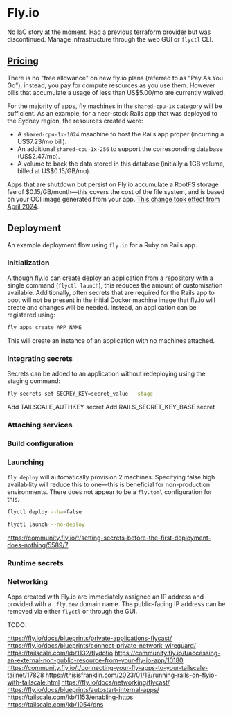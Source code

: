 # Fly.io

No IaC story at the moment. Had a previous terraform provider but was discontinued. Manage infrastructure through the web GUI or `flyctl` CLI.

## [Pricing][1]

There is no "free allowance" on new fly.io plans (referred to as "Pay As You Go"), instead, you pay for compute resources as you use them.
However bills that accumulate a usage of less than US$5.00/mo are currently waived.

For the majority of apps, fly machines in the `shared-cpu-1x` category will be sufficient.
As an example, for a near-stock Rails app that was deployed to the Sydney region, the resources created were:

* A `shared-cpu-1x-1024` maachine to host the Rails app proper (incurring a US$7.23/mo bill).
* An additional `shared-cpu-1x-256` to support the corresponding database (US$2.47/mo).
* A volume to back the data stored in this database (initially a 1GB volume, billed at US$0.15/GB/mo).

Apps that are shutdown but persist on Fly.io accumulate a RootFS storage fee of $0.15/GB/month—this covers the cost of the file system, and is based on your OCI image generated from your app.
[This change took effect from April 2024][2].

## Deployment

An example deployment flow using `fly.io` for a Ruby on Rails app.

### Initialization

Although fly.io can create deploy an application from a repository with a single command (`flyctl launch`), this reduces the amount of customisation available.
Additionally, often secrets that are required for the Rails app to boot will not be present in the initial Docker machine image that fly.io will create and changes will be needed.
Instead, an application can be registered using:

```bash
fly apps create APP_NAME
```

This will create an instance of an application with no machines attached.

### Integrating secrets

Secrets can be added to an application without redeploying using the staging command:

```bash
fly secrets set SECREY_KEY=secret_value --stage
```

Add TAILSCALE_AUTHKEY secret
Add RAILS_SECRET_KEY_BASE secret

### Attaching services



### Build configuration

### Launching


`fly deploy` will automatically provision 2 machines.
Specifying false high availability will reduce this to one—this is beneficial for non-production environments.
There does not appear to be a `fly.toml` configuration for this.

```bash
flyctl deploy --ha=false
```


```bash
flyctl launch --no-deploy
```


https://community.fly.io/t/setting-secrets-before-the-first-deployment-does-nothing/5589/7


### Runtime secrets

### Networking

Apps created with Fly.io are immediately assigned an IP address and provided with a `.fly.dev` domain name.
The public-facing IP address can be removed via either `flyctl` or through the GUI.

TODO:

https://fly.io/docs/blueprints/private-applications-flycast/
https://fly.io/docs/blueprints/connect-private-network-wireguard/
https://tailscale.com/kb/1132/flydotio
https://community.fly.io/t/accessing-an-external-non-public-resource-from-your-fly-io-app/10180
https://community.fly.io/t/connecting-your-fly-apps-to-your-tailscale-tailnet/17828
https://thisisfranklin.com/2023/01/13/running-rails-on-flyio-with-tailscale.html
https://fly.io/docs/networking/flycast/
https://fly.io/docs/blueprints/autostart-internal-apps/
https://tailscale.com/kb/1153/enabling-https
https://tailscale.com/kb/1054/dns

[1]: https://fly.io/docs/about/pricing/
[2]: https://community.fly.io/t/we-are-going-to-start-collecting-charges-for-stopped-machines-rootfs-starting-april-25th/17825
